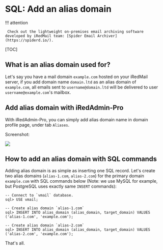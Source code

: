# SQL: Add an alias domain

!!! attention

	 Check out the lightweight on-premises email archiving software developed by iRedMail team: [Spider Email Archiver](https://spiderd.io/).

[TOC]

## What is an alias domain used for?

Let's say you have a mail domain `example.com` hosted on your iRedMail server,
if you add domain name `domain.ltd` as an alias domain of `example.com`, all
emails sent to `username@domain.ltd` will be delivered to user
`username@example.com`'s mailbox.

## Add alias domain with iRedAdmin-Pro

With iRedAdmin-Pro, you can simply add alias domain name in domain profile page,
under tab `Aliases`.

Screenshot:

![](./images/iredadmin/domain_profile_alias.png)

## How to add an alias domain with SQL commands

Adding alias domain is as simple as inserting one SQL record. Let's create two
alias domains (`alias-1.com`, `alias-2.com`) for the primary domain
`example.com` with SQL commands below (Note: we use MySQL for example, but
PostgreSQL uses exactly same `INSERT` commands):

```
-- Connect to `vmail` database.
sql> USE vmail;

-- Create alias domain `alias-1.com`
sql> INSERT INTO alias_domain (alias_domain, target_domain) VALUES ('alias-1.com', 'example.com');

-- Create alias domain `alias-2.com`
sql> INSERT INTO alias_domain (alias_domain, target_domain) VALUES ('alias-2.com', 'example.com');
```

That's all.

